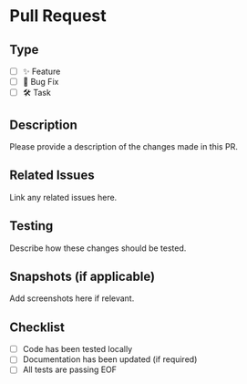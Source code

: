 
# Pull Request

## Type
- [ ] ✨ Feature
- [ ] 🐛 Bug Fix
- [ ] 🛠️ Task

## Description
Please provide a description of the changes made in this PR.

## Related Issues
Link any related issues here.

## Testing
Describe how these changes should be tested.

## Snapshots (if applicable)
Add screenshots here if relevant.

## Checklist
- [ ] Code has been tested locally
- [ ] Documentation has been updated (if required)
- [ ] All tests are passing
EOF
